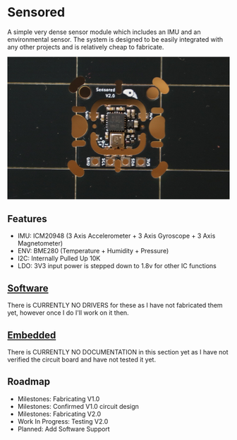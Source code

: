 # Sensored
A simple very dense sensor module which includes an IMU and an environmental sensor. The system is designed to be easily integrated with any other projects and is relatively cheap to fabricate.

![Project_Image](.assets\SensoredBoard_11-06-2025.png)

## Features
* IMU: ICM20948 (3 Axis Accelerometer + 3 Axis Gyroscope + 3 Axis Magnetometer)
* ENV: BME280 (Temperature + Humidity + Pressure)
* I2C: Internally Pulled Up 10K
* LDO: 3V3 input power is stepped down to 1.8v for other IC functions

## [Software](/Software/README.md)
There is CURRENTLY NO DRIVERS for these as I have not fabricated them yet, however once I do I'll work on it then.

## [Embedded](/Embedded/README.md)
There is CURRENTLY NO DOCUMENTATION in this section yet as I have not verified the circuit board and have not tested it yet.

## Roadmap
* Milestones: Fabricating V1.0
* Milestones: Confirmed V1.0 circuit design
* Milestones: Fabricating V2.0
* Work In Progress: Testing V2.0
* Planned: Add Software Support